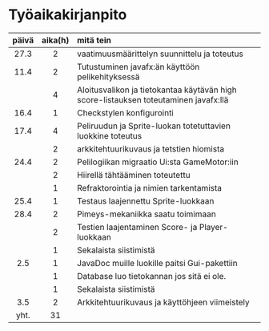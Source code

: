 # Työaikakirjanpito

 päivä | aika(h) | mitä tein  |
| :----:|:-----:| :-----|
| 27.3  | 2    | vaatimuusmäärittelyn suunnittelu ja toteutus|
| 11.4  | 2    | Tutustuminen javafx:än käyttöön pelikehityksessä|
|       | 4    | Aloitusvalikon ja tietokantaa käytävän high score-listauksen toteutaminen javafx:llä|
| 16.4  | 1    | Checkstylen konfigurointi
| 17.4  | 4    | Peliruudun ja Sprite-luokan totetuttavien luokkine toteutus
|       | 2    | arkkitehtuurikuvaus ja tetstien hiomista
| 24.4  | 2    | Pelilogiikan migraatio Ui:sta GameMotor:iin
|       | 2    | Hiirellä tähtääminen toteutettu
|       | 1    | Refraktorointia ja nimien tarkentamista
| 25.4  | 1    | Testaus laajennettu Sprite-luokkaan
| 28.4  | 2    | Pimeys-mekaniikka saatu toimimaan
|       | 2    | Testien laajentaminen Score- ja Player-luokkaan
|       | 1    | Sekalaista siistimistä
|  2.5  | 1    | JavaDoc muille luokille paitsi Gui-pakettiin
|       | 1    | Database luo tietokannan jos sitä ei ole.
|       | 1    | Sekalaista siistimistä
| 3.5   | 2    | Arkkitehtuurikuvaus ja käyttöhjeen viimeistely
| yht.  | 31   |  |

